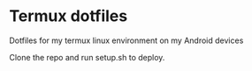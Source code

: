 # Termux dotfiles
Dotfiles for my termux linux environment on my Android devices

Clone the repo and run setup.sh to deploy.
